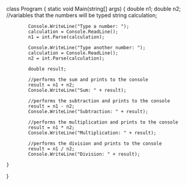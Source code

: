 


class Program
{
    static void Main(string[] args)
    {
            double n1;
            double n2; //variables that the numbers will be typed
            string calculation;

            Console.WriteLine("Type a number: ");
            calculation = Console.ReadLine();
            n1 = int.Parse(calculation);

            Console.WriteLine("Type another number: ");
            calculation = Console.ReadLine();
            n2 = int.Parse(calculation);

            double result;

            //performs the sum and prints to the console
            result = n1 + n2;
            Console.WriteLine("Sum: " + result);

            //performs the subtraction and prints to the console
            result = n1 - n2;
            Console.WriteLine("Subtraction: " + result);

            //performs the multiplication and prints to the console
            result = n1 * n2;
            Console.WriteLine("Multiplication: " + result);

            //performs the division and prints to the console
            result = n1 / n2;
            Console.WriteLine("Division: " + result);

    }
}



